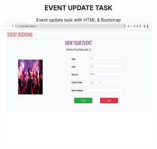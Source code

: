 <h2 align="center">EVENT UPDATE TASK </h2>

<p align="center"> Event update task with HTML & Bootstrap
<br><img align="center" src="./Asset/EVENT-UPDATE TASK.png" alt="" style="width: 30rem; height: 25rem" />
</p>


